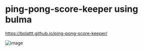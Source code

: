 # ping-pong-score-keeper using bulma

https://bolattt.github.io/ping-pong-score-keeper/

![image](https://user-images.githubusercontent.com/83052118/147286282-79a3d30e-38f7-4bda-bc51-9d94296da4f7.png)
